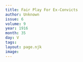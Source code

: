 ```yaml
---
title: Fair Play For Ex-Convicts
author: Unknown
issue: 6
volume: 9
year: 1916
month: 35
day: V
tags:
layout: page.njk
image:
---
```


